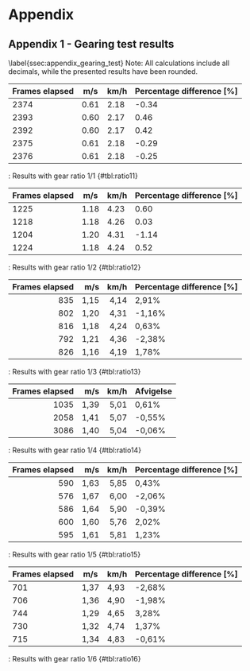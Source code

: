 # Appendix

## Appendix 1 - Gearing test results
\label{ssec:appendix_gearing_test}
Note: All calculations include all decimals, while the presented results have been rounded.

| Frames elapsed | m/s  | km/h | Percentage difference [%] |
|----------------|------|------|---------------------------|
| 2374           | 0.61 | 2.18 |                     -0.34 |
| 2393           | 0.60 | 2.17 |                      0.46 |
| 2392           | 0.60 | 2.17 |                      0.42 |
| 2375           | 0.61 | 2.18 |                     -0.29 |
| 2376           | 0.61 | 2.18 |                     -0.25 |
: Results with gear ratio 1/1 {#tbl:ratio11}

| Frames elapsed | m/s  | km/h | Percentage difference [%] |
|----------------|------|------|---------------------------|
| 1225           | 1.18 | 4.23 |                      0.60 |
| 1218           | 1.18 | 4.26 |                      0.03 |
| 1204           | 1.20 | 4.31 |                     -1.14 |
| 1224           | 1.18 | 4.24 |                      0.52 |
: Results with gear ratio 1/2 {#tbl:ratio12}

|  Frames elapsed | m/s | km/h | Percentage difference [%] |
|  ------: | ------: | ------: | ------ |
|  835 | 1,15 | 4,14 | 2,91% |
|  802 | 1,20 | 4,31 | -1,16% |
|  816 | 1,18 | 4,24 | 0,63% |
|  792 | 1,21 | 4,36 | -2,38% |
|  826 | 1,16 | 4,19 | 1,78% |
: Results with gear ratio 1/3 {#tbl:ratio13}

|  Frames elapsed | m/s | km/h | Afvigelse |
|  ------: | ------: | ------: | ------ |
|  1035 | 1,39 | 5,01 | 0,61% |
|  2058 | 1,41 | 5,07 | -0,55% |
|  3086 | 1,40 | 5,04 | -0,06% |
: Results with gear ratio 1/4 {#tbl:ratio14}

|  Frames elapsed | m/s | km/h | Percentage difference [%] |
|  ------: | ------: | ------: | ------ |
|  590 | 1,63 | 5,85 | 0,43% |
|  576 | 1,67 | 6,00 | -2,06% |
|  586 | 1,64 | 5,90 | -0,39% |
|  600 | 1,60 | 5,76 | 2,02% |
|  595 | 1,61 | 5,81 | 1,23% |
: Results with gear ratio 1/5 {#tbl:ratio15}

|  Frames elapsed | m/s | km/h | Percentage difference [%] |
|  ------ | ------ | ------ | ------ |
|  701 | 1,37 | 4,93 | -2,68% |
|  706 | 1,36 | 4,90 | -1,98% |
|  744 | 1,29 | 4,65 | 3,28% |
|  730 | 1,32 | 4,74 | 1,37% |
|  715 | 1,34 | 4,83 | -0,61% |
: Results with gear ratio 1/6 {#tbl:ratio16}

